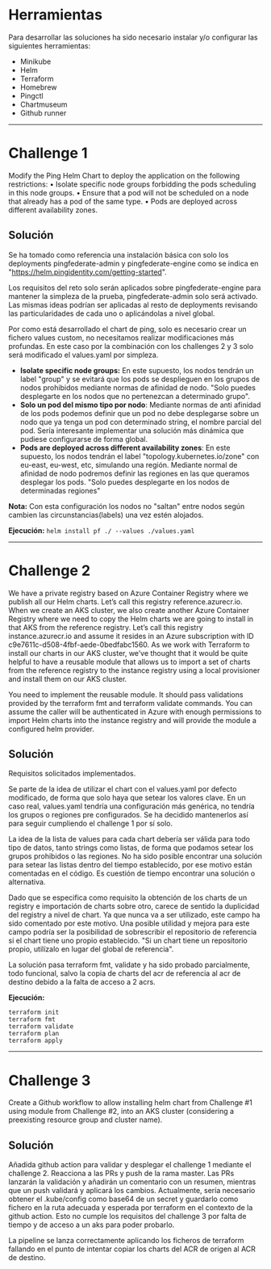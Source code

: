 # Herramientas
Para desarrollar las soluciones ha sido necesario instalar y/o configurar las siguientes herramientas:

- Minikube
- Helm
- Terraform
- Homebrew
- Pingctl
- Chartmuseum
- Github runner

* * *

# Challenge 1
Modify the Ping Helm Chart to deploy the application on the following restrictions:
• Isolate specific node groups forbidding the pods scheduling in this node
groups.
• Ensure that a pod will not be scheduled on a node that already has a pod
of the same type.
• Pods are deployed across different availability zones.


## Solución
Se ha tomado como referencia una instalación básica con solo los deployments pingfederate-admin y pingfederate-engine como se indica en "https://helm.pingidentity.com/getting-started".

Los requisitos del reto solo serán aplicados sobre pingfederate-engine para mantener la simpleza de la prueba, pingfederate-admin solo será activado. Las mismas ideas podrían ser aplicadas al resto de deployments revisando las particularidades de cada uno o aplicándolas a nivel global.

Por como está desarrollado el chart de ping, solo es necesario crear un fichero values custom, no necesitamos realizar modificaciones más profundas. En este caso por la combinación con los challenges 2 y 3 solo será modificado el values.yaml por simpleza.

- **Isolate specific node groups:** En este supuesto, los nodos tendrán un label "group" y se evitará que los pods se desplieguen en los grupos de nodos prohibidos mediante normas de afinidad de nodo. "Solo puedes desplegarte en los nodos que no pertenezcan a determinado grupo".
- **Solo un pod del mismo tipo por nodo**: Mediante normas de anti afinidad de los pods podemos definir que un pod no debe desplegarse sobre un nodo que ya tenga un pod con determinado string, el nombre parcial del pod. Sería interesante implementar una solución más dinámica que pudiese configurarse de forma global.
- **Pods are deployed across different availability zones**: En este supuesto, los nodos tendrán el label "topology.kubernetes.io/zone" con eu-east, eu-west, etc, simulando una región. Mediante normal de afinidad de nodo podremos definir las regiones en las que queramos desplegar los pods. "Solo puedes desplegarte en los nodos de determinadas regiones"

**Nota:** Con esta configuración los nodos no "saltan" entre nodos según cambien las circunstancias(labels) una vez estén alojados.

**Ejecución:**
`helm install pf ./ --values ./values.yaml`

* * *

# Challenge 2
We have a private registry based on Azure Container Registry where we publish
all our Helm charts. Let’s call this registry reference.azurecr.io.
When we create an AKS cluster, we also create another Azure Container Registry
where we need to copy the Helm charts we are going to install in that AKS from
the reference registry. Let’s call this registry instance.azurecr.io and assume it
resides in an Azure subscription with ID c9e7611c-d508-4fbf-aede-0bedfabc1560.
As we work with Terraform to install our charts in our AKS cluster, we’ve
thought that it would be quite helpful to have a reusable module that allows us
to import a set of charts from the reference registry to the instance registry
using a local provisioner and install them on our AKS cluster.

You need to implement the reusable module. It should pass validations provided
by the terraform fmt and terraform validate commands.
You can assume the caller will be authenticated in Azure with enough permissions
to import Helm charts into the instance registry and will provide the module a
configured helm provider.


## Solución
Requisitos solicitados implementados.

Se parte de la idea de utilizar el chart con el values.yaml por defecto modificado, de forma que solo haya que setear los valores clave. En un caso real, values.yaml tendría una configuración más genérica, no tendría los grupos o regiones pre configurados. Se ha decidido mantenerlos así para seguir cumpliendo el challenge 1 por sí solo.

La idea de la lista de values para cada chart debería ser válida para todo tipo de datos, tanto strings como listas, de forma que podamos setear los grupos prohibidos o las regiones. No ha sido posible encontrar una solución para setear las listas dentro del tiempo establecido, por ese motivo están comentadas en el código. Es cuestión de tiempo encontrar una solución o alternativa.

Dado que se especifica  como requisito la obtención de los charts de un registry e importación de charts sobre otro, carece de sentido la duplicidad del registry a nivel de chart. Ya que nunca va a ser utilizado, este campo ha sido comentado por este motivo. Una posible utilidad y mejora para este campo podría ser la posibilidad de sobrescribir el repositorio de referencia si el chart tiene uno propio establecido. "Si un chart tiene un repositorio propio, utilízalo en lugar del global de referencia".

La solución pasa terraform fmt, validate y ha sido probado parcialmente, todo funcional, salvo la copia de charts del acr de referencia al acr de destino debido a la falta de acceso a 2 acrs.

**Ejecución:**
```
terraform init
terraform fmt
terraform validate
terraform plan
terraform apply
```

* * *

# Challenge 3
Create a Github workflow to allow installing helm chart from Challenge #1
using module from Challenge #2, into an AKS cluster (considering a preexisting
resource group and cluster name).


## Solución
Añadida github action para validar y desplegar el challenge 1 mediante el challenge 2.
Reacciona a las PRs y push de la rama master. Las PRs lanzarán la validación y añadirán un comentario con un resumen, mientras que un push validará y aplicará los cambios.
Actualmente, sería necesario obtener el .kube/config como base64 de un secret y guardarlo como fichero en la ruta adecuada y esperada por terraform en el contexto de la github action. Esto no cumple los requisitos del challenge 3 por falta de tiempo y de acceso a un aks para poder probarlo.

La pipeline se lanza correctamente aplicando los ficheros de terraform fallando en el punto de intentar copiar los charts del ACR de origen al ACR de destino.